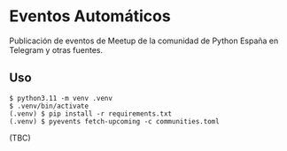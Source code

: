 # Eventos Automáticos

Publicación de eventos de Meetup de la comunidad de Python España en Telegram y otras fuentes.

## Uso

```
$ python3.11 -m venv .venv
$ .venv/bin/activate
(.venv) $ pip install -r requirements.txt
(.venv) $ pyevents fetch-upcoming -c communities.toml
```

(TBC)
